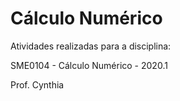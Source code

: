 # Cálculo Numérico
Atividades realizadas para a disciplina:

SME0104 - Cálculo Numérico - 2020.1

Prof. Cynthia
